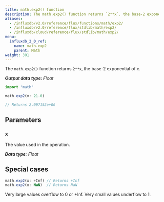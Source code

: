 ```yaml
---
title: math.exp2() function
description: The math.exp2() function returns `2**x`, the base-2 exponential of `x`.
aliases:
  - /influxdb/v2.0/reference/flux/functions/math/exp2/
  - /influxdb/v2.0/reference/flux/stdlib/math/exp2/
  - /influxdb/cloud/reference/flux/stdlib/math/exp2/
menu:
  influxdb_2_0_ref:
    name: math.exp2
    parent: Math
weight: 301
---
```


The `math.exp2()` function returns `2**x`, the base-2 exponential of `x`.

_**Output data type:** Float_

```js
import "math"

math.exp2(x: 21.0)

// Returns 2.097152e+06
```

## Parameters

### x
The value used in the operation.

_**Data type:** Float_

## Special cases
```js
math.exp2(x: +Inf) // Returns +Inf
math.exp2(x: NaN)  // Returns NaN
```

Very large values overflow to 0 or +Inf. Very small values underflow to 1.
